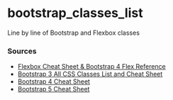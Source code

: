 # bootstrap_classes_list

Line by line of Bootstrap and Flexbox classes

### Sources

* [Flexbox Cheat Sheet & Bootstrap 4 Flex Reference](https://bootstrapcreative.com/resources/flexbox-cheat-sheet/)
* [Bootstrap 3 All CSS Classes List and Cheat Sheet](https://bootstrapcreative.com/resources/bootstrap-3-css-classes-index/)
* [Bootstrap 4 Cheat Sheet](https://bootstrapcreative.com/resources/bootstrap-4-css-classes-index/)
* [Bootstrap 5 Cheat Sheet](https://bootstrapcreative.com/resources/bootstrap-5-cheat-sheet-classes-index/)
